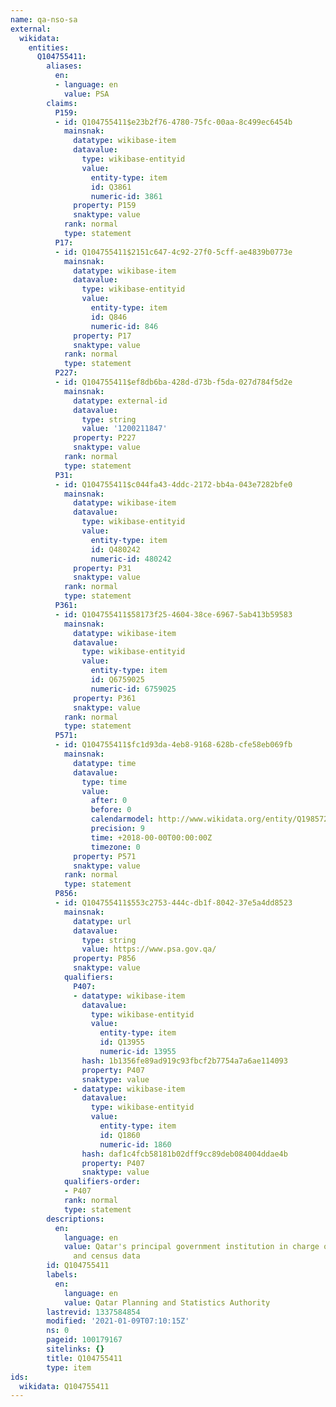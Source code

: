 ```yaml
---
name: qa-nso-sa
external:
  wikidata:
    entities:
      Q104755411:
        aliases:
          en:
          - language: en
            value: PSA
        claims:
          P159:
          - id: Q104755411$e23b2f76-4780-75fc-00aa-8c499ec6454b
            mainsnak:
              datatype: wikibase-item
              datavalue:
                type: wikibase-entityid
                value:
                  entity-type: item
                  id: Q3861
                  numeric-id: 3861
              property: P159
              snaktype: value
            rank: normal
            type: statement
          P17:
          - id: Q104755411$2151c647-4c92-27f0-5cff-ae4839b0773e
            mainsnak:
              datatype: wikibase-item
              datavalue:
                type: wikibase-entityid
                value:
                  entity-type: item
                  id: Q846
                  numeric-id: 846
              property: P17
              snaktype: value
            rank: normal
            type: statement
          P227:
          - id: Q104755411$ef8db6ba-428d-d73b-f5da-027d784f5d2e
            mainsnak:
              datatype: external-id
              datavalue:
                type: string
                value: '1200211847'
              property: P227
              snaktype: value
            rank: normal
            type: statement
          P31:
          - id: Q104755411$c044fa43-4ddc-2172-bb4a-043e7282bfe0
            mainsnak:
              datatype: wikibase-item
              datavalue:
                type: wikibase-entityid
                value:
                  entity-type: item
                  id: Q480242
                  numeric-id: 480242
              property: P31
              snaktype: value
            rank: normal
            type: statement
          P361:
          - id: Q104755411$58173f25-4604-38ce-6967-5ab413b59583
            mainsnak:
              datatype: wikibase-item
              datavalue:
                type: wikibase-entityid
                value:
                  entity-type: item
                  id: Q6759025
                  numeric-id: 6759025
              property: P361
              snaktype: value
            rank: normal
            type: statement
          P571:
          - id: Q104755411$fc1d93da-4eb8-9168-628b-cfe58eb069fb
            mainsnak:
              datatype: time
              datavalue:
                type: time
                value:
                  after: 0
                  before: 0
                  calendarmodel: http://www.wikidata.org/entity/Q1985727
                  precision: 9
                  time: +2018-00-00T00:00:00Z
                  timezone: 0
              property: P571
              snaktype: value
            rank: normal
            type: statement
          P856:
          - id: Q104755411$553c2753-444c-db1f-8042-37e5a4dd8523
            mainsnak:
              datatype: url
              datavalue:
                type: string
                value: https://www.psa.gov.qa/
              property: P856
              snaktype: value
            qualifiers:
              P407:
              - datatype: wikibase-item
                datavalue:
                  type: wikibase-entityid
                  value:
                    entity-type: item
                    id: Q13955
                    numeric-id: 13955
                hash: 1b1356fe89ad919c93fbcf2b7754a7a6ae114093
                property: P407
                snaktype: value
              - datatype: wikibase-item
                datavalue:
                  type: wikibase-entityid
                  value:
                    entity-type: item
                    id: Q1860
                    numeric-id: 1860
                hash: daf1c4fcb58181b02dff9cc89deb084004ddae4b
                property: P407
                snaktype: value
            qualifiers-order:
            - P407
            rank: normal
            type: statement
        descriptions:
          en:
            language: en
            value: Qatar's principal government institution in charge of statistics
              and census data
        id: Q104755411
        labels:
          en:
            language: en
            value: Qatar Planning and Statistics Authority
        lastrevid: 1337584854
        modified: '2021-01-09T07:10:15Z'
        ns: 0
        pageid: 100179167
        sitelinks: {}
        title: Q104755411
        type: item
ids:
  wikidata: Q104755411
---
```

